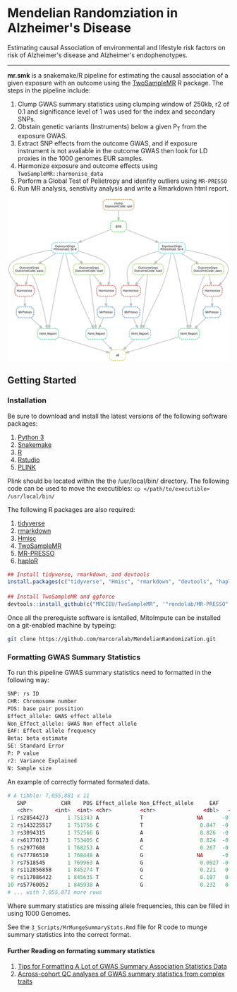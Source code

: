 # Mendelian Randomziation in Alzheimer's Disease
Estimating causal Association of environmental and lifestyle risk factors on risk of Alzheimer's disease and Alzheimer's endophenotypes.

---

**mr.smk** is a snakemake/R pipeline for estimating the causal association of a given exposure with an outcome using the [TwoSampleMR](https://mrcieu.github.io/TwoSampleMR) R package. The steps in the pipeline include:

1. Clump GWAS summary statistics using clumping window of 250kb, r2 of 0.1 and significance level of 1 was used for the index and secondary SNPs.
2. Obstain genetic variants (Instruments) below a given P<sub>T</sub> from the exposure GWAS.
3. Extract SNP effects from the outcome GWAS, and if exposure instrument is not avaliable in the outcome GWAS then look for LD proxies in the 1000 genomes EUR samples.
4. Harmonize exposure and outcome effects using ```TwoSampleMR::harmonise_data```
5. Perform a Global Test of Pelietropy and idenfity outliers using ```MR-PRESSO```
6. Run MR analysis, senstivity analysis and write a Rmarkdown html report.

<img align="center" src=dag_mr.svg alt="DAG">


## Getting Started
### Installation
Be sure to download and install the latest versions of the following software packages:
1. [Python 3](https://www.python.org/downloads/)
2. [Snakemake](https://snakemake.readthedocs.io/en/stable/getting_started/installation.html)
3. [R](https://cran.r-project.org/)
4. [Rstudio](https://www.rstudio.com/products/rstudio/download/)
5. [PLINK](https://www.cog-genomics.org/plink2)

Plink should be located within the the /usr/local/bin/ directory. The following code can be used to move the executibles: ```cp </path/to/executible> /usr/local/bin/```

The following R packages are also required:
1. [tidyverse](https://www.tidyverse.org/packages/)
2. [rmarkdown](https://cran.r-project.org/web/packages/rmarkdown/index.html)
3. [Hmisc](https://cran.r-project.org/web/packages/Hmisc/index.html)
4. [TwoSampleMR](https://github.com/MRCIEU/TwoSampleMR)
5. [MR-PRESSO](https://github.com/rondolab/MR-PRESSO)
6. [haploR](https://cran.r-project.org/web/packages/haploR/index.html)

```r
## Install tidyverse, rmarkdown, and devtools
install.packages(c("tidyverse", "Hmisc", "rmarkdown", "devtools", "haploR"))

## Install TwoSampleMR and ggforce
devtools::install_github(c("MRCIEU/TwoSampleMR", '"rondolab/MR-PRESSO"'))
```

Once all the prerequiste software is isntalled, MitoImpute can be installed on a git-enabled machine by typeing:

```bash
git clone https://github.com/marcoralab/MendelianRandomization.git
```

### Formatting GWAS Summary Statistics
To run this pipeline GWAS summary statistics need to formatted in the following way:

```bash
SNP: rs ID
CHR: Chromosome number
POS: base pair possition
Effect_allele: GWAS effect allele
Non_Effect_allele: GWAS Non effect allele
EAF: Effect allele frequency
Beta: beta estimate
SE: Standard Error
P: P value
r2: Variance Explained
N: Sample size
```

An example of correctly formated formated data.
```r
# A tibble: 7,055,881 x 11
   SNP           CHR    POS Effect_allele Non_Effect_allele     EAF    Beta     SE     P         r2     N
   <chr>       <int>  <int> <chr>         <chr>               <dbl>   <dbl>  <dbl> <dbl>      <dbl> <int>
 1 rs28544273      1 751343 A             T                 NA      -0.0146 0.0338 0.665 NA         54162
 2 rs143225517     1 751756 C             T                  0.847  -0.0146 0.0338 0.665  0.0000552 54162
 3 rs3094315       1 752566 G             A                  0.826  -0.0122 0.0294 0.677  0.0000427 54162
 4 rs61770173      1 753405 C             A                  0.824  -0.0126 0.0339 0.710  0.0000461 54162
 5 rs2977608       1 768253 A             C                  0.267  -0.0394 0.0261 0.131  0.000607  54162
 6 rs77786510      1 768448 A             G                 NA      -0.0385 0.0303 0.203 NA         54162
 7 rs7518545       1 769963 A             G                  0.0927 -0.0471 0.036  0.190  0.000373  54162
 8 rs112856858     1 845274 T             G                  0.221   0.0234 0.0329 0.477  0.000188  54162
 9 rs117086422     1 845635 T             C                  0.187   0.0317 0.0303 0.294  0.000306  54162
10 rs57760052      1 845938 A             G                  0.232   0.0307 0.0295 0.297  0.000336  54162
# ... with 7,055,871 more rows
```

Where summary statistics are missing allele frequencies, this can be filled in using 1000 Genomes.

See the ```3_Scripts/MrMungeSummaryStats.Rmd``` file for R code to munge summary statistics into the correct format.

#### Further Reading on formating summary statistics
1. [Tips for Formatting A Lot of GWAS Summary Association Statistics Data](http://huwenboshi.github.io/data%20management/2017/11/23/tips-for-formatting-gwas-summary-stats.html)
2. [Across-cohort QC analyses of GWAS summary statistics from complex traits](https://doi.org/10.1038/ejhg.2016.106)
